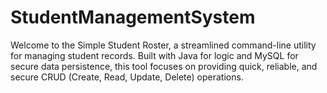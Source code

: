 # StudentManagementSystem
Welcome to the Simple Student Roster, a streamlined command-line utility for managing student records. Built with Java for logic and MySQL for secure data persistence, this tool focuses on providing quick, reliable, and secure CRUD (Create, Read, Update, Delete) operations.
